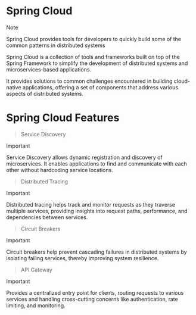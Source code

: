 # Spring Cloud

> [!NOTE]
> Spring Cloud provides tools for developers to quickly build some of the common patterns in distributed systems

Spring Cloud is a collection of tools and frameworks built on top of the Spring Framework to simplify the development of distributed systems and microservices-based applications. 

It provides solutions to common challenges encountered in building cloud-native applications, offering a set of components that address various aspects of distributed systems.

# Spring Cloud Features
> Service Discovery

> [!IMPORTANT]
> Service Discovery allows dynamic registration and discovery of microservices. It enables applications to find and communicate with each other without hardcoding service locations.

>Distributed Tracing

> [!IMPORTANT]
> Distributed tracing helps track and monitor requests as they traverse multiple services, providing insights into request paths, performance, and dependencies between services.

>Circuit Breakers

> [!IMPORTANT]
> Circuit breakers help prevent cascading failures in distributed systems by isolating failing services, thereby improving system resilience.

>API Gateway

> [!IMPORTANT]
> Provides a centralized entry point for clients, routing requests to various services and handling cross-cutting concerns like authentication, rate limiting, and monitoring.

